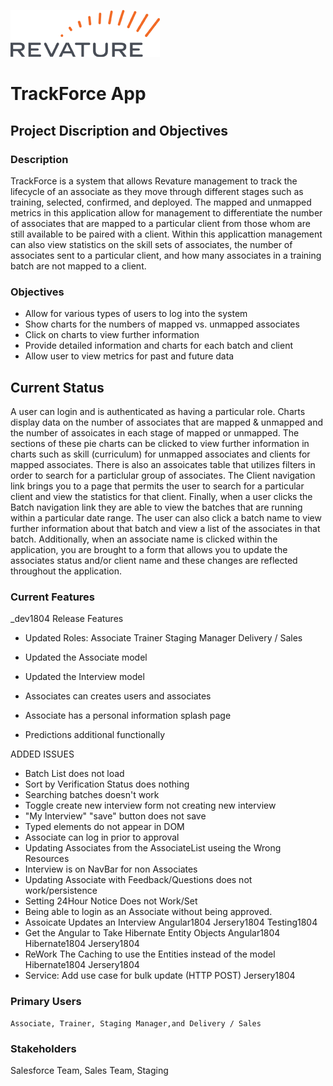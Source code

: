 ![alt text](https://github.com/revaturelabs/trackforce/blob/dev/TrackForce/src/main/webapp/resources/logo.png)

# TrackForce App
## Project Discription and Objectives

### Description
TrackForce is a system that allows Revature management to track the lifecycle of an associate as they move through different stages such as training, selected, confirmed, and deployed. The mapped and unmapped metrics in this application allow for management to differentiate the number of associates that are mapped to a particular client from those whom are still available to be paired with a client. Within this applicattion management can also view statistics on the skill sets of associates, the number of associates sent to a particular client, and how many associates in a training batch are not mapped to a client. 
### Objectives
 - Allow for various types of users to log into the system
 - Show charts for the numbers of mapped vs. unmapped associates
 - Click on charts to view further information
 - Provide detailed information and charts for each batch and client
 - Allow user to view metrics for past and future data

## Current Status
A user can login and is authenticated as having a particular role. Charts display data on the number of associates that are mapped & unmapped and the number of assoicates in each stage of mapped or unmapped. The sections of these pie charts can be clicked to view further information in charts such as skill (curriculum) for unmapped associates and clients for mapped associates. There is also an assoicates table that utilizes filters in order to search for a particlular group of associates. The Client navigation link brings you to a page that permits the user to search for a particular client and view the statistics for that client. Finally, when a user clicks the Batch navigation link they are able to view the batches that are running within a particular date range. The user can also click a batch name to view further information about that batch and view a list of the associates in that batch. Additionally, when an associate name is clicked within the application, you are brought to a form that allows you to update the associates status and/or client name and these changes are reflected throughout the application.

### Current Features
 _dev1804 Release Features 

+ Updated Roles:
	Associate
	Trainer
	Staging Manager
	Delivery / Sales

+ Updated the Associate model 
+ Updated the Interview model
+ Associates can creates users and associates
+ Associate has a personal information splash page
+ Predictions additional functionally



ADDED ISSUES 

- Batch List does not load
- Sort by Verification Status does nothing
- Searching batches doesn't work
- Toggle create new interview form not creating new interview
- "My Interview" "save" button does not save
- Typed elements do not appear in DOM
- Associate can log in prior to approval
- Updating Associates from the AssociateList useing the Wrong Resources
- Interview is on NavBar for non Associates
- Updating Associate with Feedback/Questions does not work/persistence
- Setting 24Hour Notice Does not Work/Set
- Being able to login as an Associate without being approved.
- Assoicate Updates an Interview Angular1804 Jersery1804 Testing1804
- Get the Angular to Take Hibernate Entity Objects Angular1804 Hibernate1804 Jersery1804
- ReWork The Caching to use the Entities instead of the model Hibernate1804 Jersery1804
- Service: Add use case for bulk update (HTTP POST) Jersery1804


 ### Primary Users
	Associate, Trainer, Staging Manager,and Delivery / Sales
 ### Stakeholders
 Salesforce Team, Sales Team, Staging
